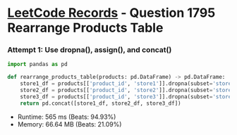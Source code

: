 # [LeetCode Records](../../README.md) - Question 1795 Rearrange Products Table

### Attempt 1: Use dropna(), assign(), and concat()
```py
import pandas as pd

def rearrange_products_table(products: pd.DataFrame) -> pd.DataFrame:
    store1_df = products[['product_id', 'store1']].dropna(subset='store1').assign(store='store1').rename(columns={'store1': 'price'})
    store2_df = products[['product_id', 'store2']].dropna(subset='store2').assign(store='store2').rename(columns={'store2': 'price'})
    store3_df = products[['product_id', 'store3']].dropna(subset='store3').assign(store='store3').rename(columns={'store3': 'price'})
    return pd.concat([store1_df, store2_df, store3_df])
```
- Runtime: 565 ms (Beats: 94.93%)
- Memory: 66.64 MB (Beats: 21.09%)

<br>
